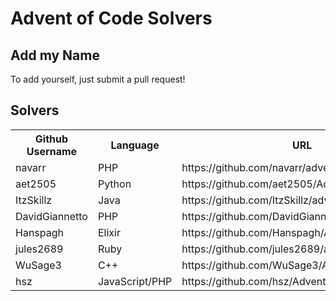 # Advent of Code Solvers

## Add my Name

To add yourself, just submit a pull request!

## Solvers

<table>
<tr><th> Github Username </th><th> Language </th><th> URL </th></tr>
<tr><td> navarr </td><td> PHP </td><td> https://github.com/navarr/advent-of-code </td></tr>
<tr><td> aet2505 </td><td> Python </td><td> https://github.com/aet2505/AdventOfCode </td></tr>
<tr><td> ItzSkillz </td><td> Java </td><td> https://github.com/ItzSkillz/advent-of-code </td></tr>
<tr><td> DavidGiannetto </td><td> PHP </td><td> https://github.com/DavidGiannetto/AdventOfCode </td></tr>
<tr><td> Hanspagh </td><td> Elixir </td><td> https://github.com/Hanspagh/Advent </td></tr>
<tr><td> jules2689 </td><td> Ruby </td><td> https://github.com/jules2689/advent_of_code </td></tr>
<tr><td> WuSage3 </td><td> C++ </td><td> https://github.com/WuSage3/AdventOfCode_2015 </td></tr>
<tr><td> hsz </td><td> JavaScript/PHP </td><td> https://github.com/hsz/AdventOfCode </td></tr>
</table>

